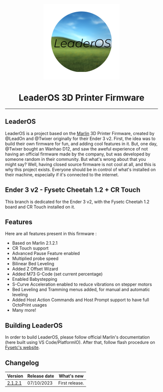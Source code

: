 <p align="center"><img src="../../logo.png" height="250" alt="LeaderOS's logo" /></p>

<h1 align="center">LeaderOS 3D Printer Firmware</h1>

<hr>

## LeaderOS

LeaderOS is a project based on the [Marlin](https://github.com/MarlinFirmware/Marlin) 3D Printer Firmware, created by @LeadOn and @Twixer originally for their Ender 3 v2. First, the idea was to build their own firmware for fun, and adding cool features in it. But, one day, @Twixer bought an Wanhao D12, and saw the aweful experience of not having an official firmware made by the company, but was developed by someone random in their community. But what's wrong about that you might say? Well, having closed source firmware is not cool at all, and this is why this project exists. Everyone should be in control of what's installed on their machine, especially if it's connected to the internet.

## Ender 3 v2 - Fysetc Cheetah 1.2 + CR Touch

This branch is dedicated for the Ender 3 v2, with the Fysetc Cheetah 1.2 board and CR Touch installed on it.

## Features

Here are all features present in this firmware :

- Based on Marlin 2.1.2.1
- CR Touch support
- Advanced Pause Feature enabled
- Multiplied probe speed
- Bilinear Bed Leveling
- Added Z Offset Wizard
- Added M73 G-Code (set current percentage)
- Enabled Babystepping
- S-Curve Acceleration enabled to reduce vibrations on stepper motors
- Bed Leveling and Tramming menus added, for manual and automatic leveling
- Added Host Action Commands and Host Prompt support to have full OctoPrint usages
- Many more!

## Building LeaderOS

In order to build LeaderOS, please follow official Marlin's documentation (here built using VS Code/PlatformIO). After that, follow flash procedure on [Fysetc's website](https://wiki.fysetc.com/Cheetah_Board/).

## Changelog

| Version                              | Release date | What's new     |
| ------------------------------------ | ------------ | -------------- |
| [2.1.2.1](https://valentinvirot.fr/) | 07/10/2023   | First release. |
